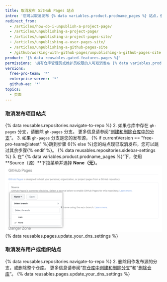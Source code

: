 ```yaml
---
title: 取消发布 GitHub Pages 站点
intro: '您可以取消发布 {% data variables.product.prodname_pages %} 站点，使该站点不再可用。'
redirect_from:
  - /articles/how-do-i-unpublish-a-project-page/
  - /articles/unpublishing-a-project-page/
  - /articles/unpublishing-a-project-pages-site/
  - /articles/unpublishing-a-user-pages-site/
  - /articles/unpublishing-a-github-pages-site
  - /github/working-with-github-pages/unpublishing-a-github-pages-site
product: '{% data reusables.gated-features.pages %}'
permissions: '拥有仓库管理员或维护员权限的人可取消发布 {% data variables.product.prodname_pages %} 站点。'
versions:
  free-pro-team: '*'
  enterprise-server: '*'
  github-ae: '*'
topics:
  - 页面
---
```

### 取消发布项目站点

{% data reusables.repositories.navigate-to-repo %}
2. 如果仓库中存在 `gh-pages` 分支，请删除 `gh-pages` 分支。 更多信息请参阅“[创建和删除仓库中的分支](/articles/creating-and-deleting-branches-within-your-repository#deleting-a-branch)”。
3. 如果 `gh-pages` 分支是您的发布源，
{% if currentVersion == "free-pro-team@latest" %}跳到步骤 6{% else %}您的站点现已取消发布，您可以跳过其余步骤{% endif %}。
{% data reusables.repositories.sidebar-settings %}
5. 在“
{% data variables.product.prodname_pages %}”下，使用 **Source（源）**下拉菜单并选择 **None（无）**。
  ![用于选择发布源的下拉菜单](/assets/images/help/pages/publishing-source-drop-down.png)
{% data reusables.pages.update_your_dns_settings %}

### 取消发布用户或组织站点

{% data reusables.repositories.navigate-to-repo %}
2. 删除用作发布源的分支，或删除整个仓库。 更多信息请参阅“[在仓库中创建和删除分支](/articles/creating-and-deleting-branches-within-your-repository#deleting-a-branch)”和“[删除仓库](/articles/deleting-a-repository)”。
{% data reusables.pages.update_your_dns_settings %}
